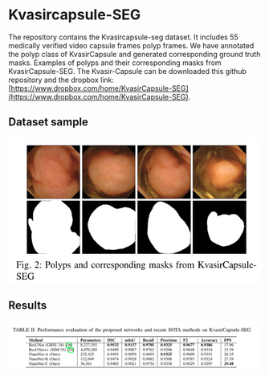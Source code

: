 # Kvasircapsule-SEG


The repository contains the Kvasircapsule-seg dataset. It includes 55 medically verified video capsule frames polyp frames.  We have annotated the polyp class of  KvasirCapsule and generated corresponding ground truth masks. Examples of polyps and their corresponding masks from KvasirCapsule-SEG. The Kvasir-Capsule can be downloaded this github repository and the dropbox link: [https://www.dropbox.com/home/KvasirCapsule-SEG](https://www.dropbox.com/home/KvasirCapsule-SEG). 


## Dataset sample
<img src="img/data.png">

## Results
<img src="img/quantitative.png">
